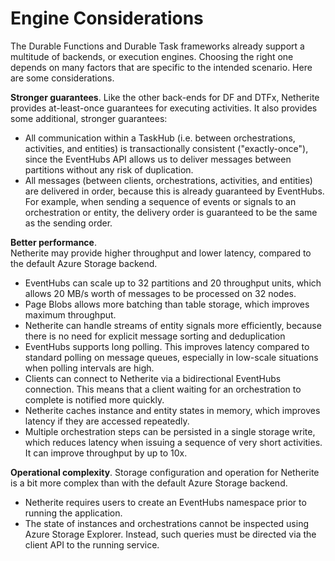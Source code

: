 # Engine Considerations

The Durable Functions and Durable Task frameworks already support a multitude of backends, or execution engines. Choosing the right one depends on many factors that are specific to the intended scenario. Here are some considerations.

**Stronger guarantees**.
Like the other back-ends for DF and DTFx, Netherite provides at-least-once guarantees for executing activities. 
It also provides some additional, stronger guarantees:

- All communication within a TaskHub (i.e. between orchestrations, activities, and entities) is transactionally consistent ("exactly-once"), since the EventHubs API allows us to deliver messages between partitions without any risk of duplication.
- All messages (between clients, orchestrations, activities, and entities) are delivered in order, because this is already guaranteed by EventHubs. For example, when sending a sequence of events or signals to an orchestration or entity, the delivery order is guaranteed to be the same as the sending order. 

**Better performance**.  
Netherite may provide higher throughput and lower latency, compared to the default Azure Storage backend.

- EventHubs can scale up to 32 partitions and 20 throughput units, which allows 20 MB/s worth of messages to be processed on 32 nodes. 
- Page Blobs allows more batching than table storage, which improves maximum throughput.
- Netherite can handle streams of entity signals more efficiently, because there is no need for explicit message sorting and deduplication
- EventHubs supports long polling. This improves latency compared to standard polling on message queues, especially in low-scale situations when polling intervals are high.
- Clients can connect to Netherite via a bidirectional EventHubs connection. This means that a client waiting for an orchestration to complete is notified more quickly.
- Netherite caches instance and entity states in memory, which improves latency if they are accessed repeatedly.
- Multiple orchestration steps can be persisted in a single storage write, which reduces latency when issuing a sequence of very short activities. It can improve throughput by up to 10x.

**Operational complexity**.
Storage configuration and operation for Netherite is a bit more complex than with the default Azure Storage backend.

- Netherite requires users to create an EventHubs namespace prior to running the application.
- The state of instances and orchestrations cannot be inspected using Azure Storage Explorer. Instead, such queries must be directed via the client API to the running service. 

